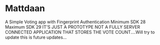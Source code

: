 # Mattdaan
A Simple Voting app with Fingerprint Authentication
Minimum SDK 28
Maximum SDK 29
IT'S JUST A PROTOTYPE NOT A FULLY SERVER CONNECTED APPLICATION THAT STORES THE VOTE COUNT....Will try to update this is future updates...
